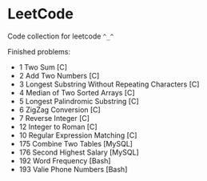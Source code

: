 # LeetCode
Code collection for leetcode `^_^`

Finished problems:

* 1 Two Sum [C]
* 2 Add Two Numbers [C]
* 3 Longest Substring Without Repeating Characters [C]
* 4 Median of Two Sorted Arrays [C]
* 5 Longest Palindromic Substring [C]
* 6 ZigZag Conversion [C]
* 7 Reverse Integer [C]
* 12 Integer to Roman [C]
* 10 Regular Expression Matching [C]
* 175 Combine Two Tables [MySQL]
* 176 Second Highest Salary [MySQL]
* 192 Word Frequency [Bash]
* 193 Valie Phone Numbers [Bash]
